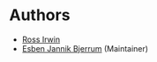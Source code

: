 # Authors

* [Ross Irwin](https://github.com/rssrwn)
* [Esben Jannik Bjerrum](https://github.com/EBjerrum) (Maintainer)
